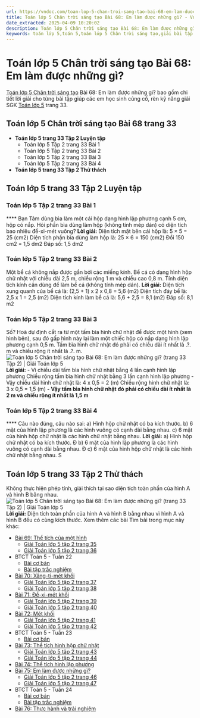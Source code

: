 ```yaml
---
url: https://vndoc.com/toan-lop-5-chan-troi-sang-tao-bai-68-em-lam-duoc-nhung-gi-336189
title: Toán lớp 5 Chân trời sáng tạo Bài 68: Em làm được những gì? - VnDoc.com
date_extracted: 2025-04-09 10:20:02
description: Toán lớp 5 Chân trời sáng tạo Bài 68: Em làm được những gì? giúp các em học sinh rèn luyện kỹ năng giải Toán lớp 5 trang 33 tập 2.
keywords: toán lớp 5,toán 5,toán lớp 5 Chân trời sáng tạo,giải bài tập toán lớp 5 Chân trời sáng tạo,giải toán lớp 5 Chân trời sáng tạo,toán lớp 5 sách Chân trời sáng tạo,toán 5 Chân trời sáng tạo,giải sách toán lớp 5 Chân trời sáng tạo,Toán lớp 5 Chân trời sáng tạo Bài 68,Toán lớp 5 Chân trời sáng tạo trang 33,Giải Toán lớp 5 Chân trời sáng tạo trang 33,Em làm được những gì trang 33 lớp 5
---
```


# Toán lớp 5 Chân trời sáng tạo Bài 68: Em làm được những gì?
[Toán lớp 5 Chân trời sáng tạo](<https://vndoc.com/toan-lop-5-chan-troi-sang-tao>) Bài 68: Em làm được những gì? bao gồm chi tiết lời giải cho từng bài tập giúp các em học sinh củng cố, rèn kỹ năng giải SGK [Toán lớp 5](<https://vndoc.com/toan-lop5>) trang 33.
## **Toán lớp 5 Chân trời sáng tạo Bài 68 trang 33**
  * **Toán lớp 5 trang 33 Tập 2 Luyện tập**
    * Toán lớp 5 Tập 2 trang 33 Bài 1
    * Toán lớp 5 Tập 2 trang 33 Bài 2
    * Toán lớp 5 Tập 2 trang 33 Bài 3
    * Toán lớp 5 Tập 2 trang 33 Bài 4
  * **Toán lớp 5 trang 33 Tập 2 Thử thách**

## **Toán lớp 5 trang 33 Tập 2 Luyện tập**
### **Toán lớp 5 Tập 2 trang 33 Bài 1**
**** Bạn Tâm dùng bìa làm một cái hộp dạng hình lập phương cạnh 5 cm, hộp có nắp. Hỏi phần bìa dùng làm hộp \(không tính mép dán\) có diện tích bao nhiêu đề-xi-mét vuông?
**Lời giải:**
Diện tích mặt bên cái hộp là:
5 × 5 = 25 \(cm2\)
Diện tích phần bìa dùng làm hộp là:
25 × 6 = 150 \(cm2\)
Đổi 150 cm2 = 1,5 dm2
Đáp số: 1,5 dm2
### **Toán lớp 5 Tập 2 trang 33 Bài 2**
Một bể cá không nắp được gắn bởi các miếng kính. Bể cá có dạng hình hộp chữ nhật với chiều dài 2,5 m, chiều rộng 1 m và chiều cao 0,8 m. Tính diện tích kính cần dùng để làm bể cá \(không tính mép dán\).
**Lời giải:**
Diện tích xung quanh của bể cá là:
\(2,5 + 1\) x 2 x 0,8 = 5,6 \(m2\)
Diện tích đáy bể là:
2,5 x 1 = 2,5 \(m2\)
Diện tích kính làm bể cá là:
5,6 + 2,5 = 8,1 \(m2\)
Đáp số: 8,1 m2
### **Toán lớp 5 Tập 2 trang 33 Bài 3**
Số?
Hoà dự định cắt ra từ một tấm bìa hình chữ nhật để được một hình \(xem hình bên\), sau đó gấp hình này lại làm một chiếc hộp có nắp dạng hình lập phương cạnh 0,5 m. Tấm bìa hình chữ nhật đó phải có chiều dài ít nhất là .?. m và chiều rộng ít nhất là .?. m.
![Toán lớp 5 Chân trời sáng tạo Bài 68: Em làm được những gì? \(trang 33 Tập 2\) | Giải Toán lớp 5](https://i.vdoc.vn/data/image/2025/02/11/bai-68-em-lam-duoc-nhung-gi-221301.png)
**Lời giải:**
\- Vì chiều dài tấm bìa hình chữ nhật bằng 4 lần cạnh hình lập phương
Chiều rộng tấm bìa hình chữ nhật bằng 3 lần cạnh hình lập phương
\- Vậy chiều dài hình chữ nhật là: 4 x 0,5 = 2 \(m\)
Chiều rộng hình chữ nhật là: 3 x 0,5 = 1,5 \(m\)
**\- Vậy tấm bìa hình chữ nhật đó phải có chiều dài ít nhất là 2 m và chiều rộng ít nhất là 1,5 m**
### **Toán lớp 5 Tập 2 trang 33 Bài 4**
**** Câu nào đúng, câu nào sai:
a\) Hình hộp chữ nhật có ba kích thước.
b\) 6 mặt của hình lập phương là các hình vuông có cạnh dài bằng nhau.
c\) 6 mặt của hình hộp chữ nhật là các hình chữ nhật bằng nhau.
**Lời giải:**
a\) Hình hộp chữ nhật có ba kích thước. Đ
b\) 6 mặt của hình lập phương là các hình vuông có cạnh dài bằng nhau. Đ
c\) 6 mặt của hình hộp chữ nhật là các hình chữ nhật bằng nhau. S
## **Toán lớp 5 trang 33 Tập 2 Thử thách**
Không thực hiện phép tính, giải thích tại sao diện tích toàn phần của hình A và hình B bằng nhau.
![Toán lớp 5 Chân trời sáng tạo Bài 68: Em làm được những gì? \(trang 33 Tập 2\) | Giải Toán lớp 5](https://i.vdoc.vn/data/image/2025/02/11/bai-68-em-lam-duoc-nhung-gi-221302.png)
**Lời giải:**
Diện tích toàn phần của hình A và hình B bằng nhau vì hình A và hình B đều có cùng kích thước.
Xem thêm các bài Tìm bài trong mục này khác:
  * [Bài 69: Thể tích của một hình](</toan-lop-5-chan-troi-sang-tao-bai-69-the-tich-cua-mot-hinh-336190>)
    * [Giải Toán lớp 5 tập 2 trang 35](</giai-toan-lop-5-tap-2-trang-35-chan-troi-sang-tao-336601>)
    * [Giải Toán lớp 5 tập 2 trang 36](</giai-toan-lop-5-tap-2-trang-36-chan-troi-sang-tao-336603>)
  * BTCT Toán 5 - Tuần 22
    * [Bài cơ bản](</phieu-bai-tap-cuoi-tuan-mon-toan-lop-5-tuan-22-191865>)
    * [Bài tập trắc nghiệm](</phieu-bai-tap-cuoi-tuan-mon-toan-lop-5-tuan-22-191865>)
  * [Bài 70: Xăng-ti-mét khối](</toan-lop-5-chan-troi-sang-tao-bai-70-xang-ti-met-khoi-336288>)
    * [Giải Toán lớp 5 tập 2 trang 37](</giai-toan-lop-5-tap-2-trang-37-chan-troi-sang-tao-337796>)
    * [Giải Toán lớp 5 tập 2 trang 38](</giai-toan-lop-5-tap-2-trang-38-chan-troi-sang-tao-337798>)
  * [Bài 71: Đề-xi-mét khối](</toan-lop-5-chan-troi-sang-tao-bai-71-de-xi-met-khoi-336306>)
    * [Giải Toán lớp 5 tập 2 trang 39](</giai-toan-lop-5-tap-2-trang-39-chan-troi-sang-tao-337800>)
    * [Giải Toán lớp 5 tập 2 trang 40](</giai-toan-lop-5-tap-2-trang-40-chan-troi-sang-tao-337804>)
  * [Bài 72: Mét khối](</toan-lop-5-chan-troi-sang-tao-bai-72-met-khoi-336309>)
    * [Giải Toán lớp 5 tập 2 trang 41](</giai-toan-lop-5-tap-2-trang-41-chan-troi-sang-tao-337806>)
    * [Giải Toán lớp 5 tập 2 trang 42](</giai-toan-lop-5-tap-2-trang-42-chan-troi-sang-tao-337808>)
  * BTCT Toán 5 - Tuần 23
    * [Bài cơ bản](</bai-tap-cuoi-tuan-mon-toan-lop-5-chan-troi-sang-tao-tuan-23-337315>)
  * [Bài 73: Thể tích hình hộp chữ nhật](</giai-toan-lop-5-vnen-bai-76-the-tich-hinh-hop-chu-nhat-191650>)
    * [Giải Toán lớp 5 tập 2 trang 43](</giai-toan-lop-5-tap-2-trang-43-chan-troi-sang-tao-338150>)
    * [Giải Toán lớp 5 tập 2 trang 44](</giai-toan-lop-5-tap-2-trang-44-chan-troi-sang-tao-338154>)
  * [Bài 74: Thể tích hình lập phương](</giai-toan-lop-5-vnen-bai-77-the-tich-hinh-lap-phuong-191656>)
  * [Bài 75: Em làm được những gì?](</toan-lop-5-chan-troi-sang-tao-bai-75-em-lam-duoc-nhung-gi-336330>)
    * [Giải Toán lớp 5 tập 2 trang 46](</giai-toan-lop-5-tap-2-trang-46-chan-troi-sang-tao-338160>)
    * [Giải Toán lớp 5 tập 2 trang 47](</giai-toan-lop-5-tap-2-trang-47-chan-troi-sang-tao-338164>)
  * BTCT Toán 5 - Tuần 24
    * [Bài cơ bản](</phieu-bai-tap-cuoi-tuan-mon-toan-lop-5-tuan-24-192929>)
    * [Bài tập trắc nghiệm](</bai-tap-cuoi-tuan-toan-lop-5-chan-troi-sang-tao-tuan-24-337882>)
  * [Bài 76: Thực hành và trải nghiệm](</toan-lop-5-chan-troi-sang-tao-bai-76-thuc-hanh-va-trai-nghiem-336341>)

